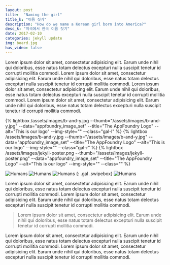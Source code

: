 ```yaml
---
layout: post
title:  "Naming the girl"
title_k: "이름 짓기"
description: "How do we name a Korean girl born into America?"
desc_k: "미국에서 한국 이름 짓기"
date: 2017-02-10
categories: jekyll update
img: board.jpg
has_video: false
---
```


Lorem ipsum dolor sit amet, consectetur adipisicing elit. Earum unde nihil qui doloribus, esse natus totam delectus excepturi nulla suscipit tenetur id corrupti mollitia commodi.
Lorem ipsum dolor sit amet, consectetur adipisicing elit. Earum unde nihil qui doloribus, esse natus totam delectus excepturi nulla suscipit tenetur id corrupti mollitia commodi.
Lorem ipsum dolor sit amet, consectetur adipisicing elit. Earum unde nihil qui doloribus, esse natus totam delectus excepturi nulla suscipit tenetur id corrupti mollitia commodi.
Lorem ipsum dolor sit amet, consectetur adipisicing elit. Earum unde nihil qui doloribus, esse natus totam delectus excepturi nulla suscipit tenetur id corrupti mollitia commodi.

{% lightbox /assets/images/b-and-y.jpg --thumb="/assets/images/b-and-y.jpg" --data="appfoundry_image_set" --title="The AppFoundry Logo" --alt="This is our logo" --img-style="" --class="gal-l" %}
{% lightbox /assets/images/b-and-y.jpg --thumb="/assets/images/b-and-y.jpg" --data="appfoundry_image_set" --title="The AppFoundry Logo" --alt="This is our logo" --img-style="" --class="gal-r" %}
{% lightbox /assets/images/jekyll-poster.png --thumb="/assets/images/jekyll-poster.png" --data="appfoundry_image_set" --title="The AppFoundry Logo" --alt="This is our logo" --img-style="" --class="" %}

![Humans]({{site.baseurl}}/assets/images/jekyll-poster.png)
![Humans]({{site.baseurl}}/assets/images/jekyll-poster.png)
![Humans]({{site.baseurl}}/assets/images/jekyll-poster.png)
{: .gal .swipebox}
![Humans]({{site.baseurl}}/assets/images/jekyll-poster.png)

Lorem ipsum dolor sit amet, consectetur adipisicing elit. Earum unde nihil qui doloribus, esse natus totam delectus excepturi nulla suscipit tenetur id corrupti mollitia commodi.
Lorem ipsum dolor sit amet, consectetur adipisicing elit. Earum unde nihil qui doloribus, esse natus totam delectus excepturi nulla suscipit tenetur id corrupti mollitia commodi.

> Lorem ipsum dolor sit amet, consectetur adipisicing elit. Earum unde nihil qui doloribus, esse natus totam delectus excepturi nulla suscipit tenetur id corrupti mollitia commodi.

Lorem ipsum dolor sit amet, consectetur adipisicing elit. Earum unde nihil qui doloribus, esse natus totam delectus excepturi nulla suscipit tenetur id corrupti mollitia commodi.
Lorem ipsum dolor sit amet, consectetur adipisicing elit. Earum unde nihil qui doloribus, esse natus totam delectus excepturi nulla suscipit tenetur id corrupti mollitia commodi.
